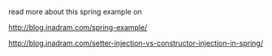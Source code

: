 read more about this spring example on 

http://blog.inadram.com/spring-example/

http://blog.inadram.com/setter-injection-vs-constructor-injection-in-spring/
